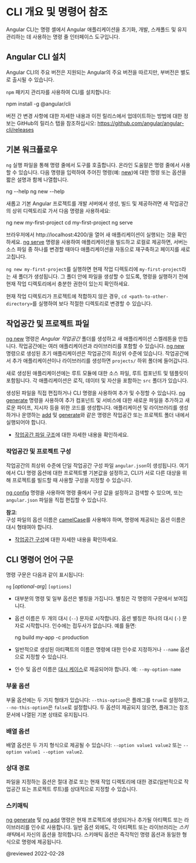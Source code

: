 # CLI 개요 및 명령어 참조

Angular CLI는 명령 셸에서 Angular 애플리케이션을 초기화, 개발, 스캐폴드 및 유지 관리하는 데 사용하는 명령 줄 인터페이스 도구입니다.

## Angular CLI 설치

Angular CLI의 주요 버전은 지원되는 Angular의 주요 버전을 따르지만, 부버전은 별도로 출시될 수 있습니다.

`npm` 패키지 관리자를 사용하여 CLI를 설치합니다:

<code-example format="shell" language="shell">

npm install -g @angular/cli<aio-angular-dist-tag class="pln"></aio-angular-dist-tag>

</code-example>

버전 간 변경 사항에 대한 자세한 내용과 이전 릴리스에서 업데이트하는 방법에 대한 정보는 GitHub의 릴리스 탭을 참조하십시오: https://github.com/angular/angular-cli/releases

## 기본 워크플로우

`ng` 실행 파일을 통해 명령 줄에서 도구를 호출합니다.
온라인 도움말은 명령 줄에서 사용할 수 있습니다.
다음 명령을 입력하여 주어진 명령(예: [new](cli/new))에 대한 명령 또는 옵션을 짧은 설명과 함께 나열합니다.

<code-example format="shell" language="shell">

ng --help
ng new --help

</code-example>

새롭고 기본 Angular 프로젝트를 개발 서버에서 생성, 빌드 및 제공하려면 새 작업공간의 상위 디렉토리로 가서 다음 명령을 사용하세요:

<code-example format="shell" language="shell">

ng new my-first-project
cd my-first-project
ng serve

</code-example>

브라우저에서 http://localhost:4200/을 열어 새 애플리케이션이 실행되는 것을 확인하세요.
[ng serve](cli/serve) 명령을 사용하여 애플리케이션을 빌드하고 로컬로 제공하면, 서버는 소스 파일 중 하나를 변경할 때마다 애플리케이션을 자동으로 재구축하고 페이지를 새로 고칩니다.

<div class="docs-alert docs-alert-helpful">

`ng new my-first-project`를 실행하면 현재 작업 디렉토리에 `my-first-project`라는 새 폴더가 생성됩니다.
그 폴더 안에 파일을 생성할 수 있도록, 명령을 실행하기 전에 현재 작업 디렉토리에서 충분한 권한이 있는지 확인하세요.

현재 작업 디렉토리가 프로젝트에 적합하지 않은 경우, `cd <path-to-other-directory>`를 실행하여 보다 적절한 디렉토리로 변경할 수 있습니다.

</div>

## 작업공간 및 프로젝트 파일

[ng new](cli/new) 명령은 *Angular 작업공간* 폴더를 생성하고 새 애플리케이션 스켈레톤을 만듭니다.
작업공간에는 여러 애플리케이션과 라이브러리를 포함할 수 있습니다.
[ng new](cli/new) 명령으로 생성된 초기 애플리케이션은 작업공간의 최상위 수준에 있습니다.
작업공간에서 추가 애플리케이션이나 라이브러리를 생성하면 `projects/` 하위 폴더에 들어갑니다.

새로 생성된 애플리케이션에는 루트 모듈에 대한 소스 파일, 루트 컴포넌트 및 템플릿이 포함됩니다.
각 애플리케이션은 로직, 데이터 및 자산을 포함하는 `src` 폴더가 있습니다.

생성된 파일을 직접 편집하거나 CLI 명령을 사용하여 추가 및 수정할 수 있습니다.
[ng generate](cli/generate) 명령을 사용하여 추가 컴포넌트 및 서비스에 대한 새로운 파일을 추가하고 새로운 파이프, 지시자 등을 위한 코드를 생성합니다.
애플리케이션 및 라이브러리를 생성하거나 운영하는 [add](cli/add) 및 [generate](cli/generate)와 같은 명령은 작업공간 또는 프로젝트 폴더 내에서 실행되어야 합니다.

*   [작업공간 파일 구조](guide/file-structure)에 대한 자세한 내용을 확인하세요.

### 작업공간 및 프로젝트 구성

작업공간의 최상위 수준에 단일 작업공간 구성 파일 `angular.json`이 생성됩니다.
여기에서 CLI 명령 옵션에 대한 프로젝트별 기본값을 설정하고, CLI가 서로 다른 대상을 위해 프로젝트를 빌드할 때 사용할 구성을 지정할 수 있습니다.

[ng config](cli/config) 명령을 사용하여 명령 줄에서 구성 값을 설정하고 검색할 수 있으며, 또는 `angular.json` 파일을 직접 편집할 수 있습니다.

<div class="alert is-helpful">

**참고**: <br />
구성 파일의 옵션 이름은 [camelCase](guide/glossary#case-types)를 사용해야 하며, 명령에 제공되는 옵션 이름은 대시 형태여야 합니다.

</div>

*   [작업공간 구성](guide/workspace-config)에 대한 자세한 내용을 확인하세요.

## CLI 명령어 언어 구문

명령 구문은 다음과 같이 표시됩니다:

`ng` *<command-name>* *<required-arg>* [*optional-arg*] `[options]`

*   대부분의 명령 및 일부 옵션은 별칭을 가집니다.
    별칭은 각 명령의 구문에서 보여집니다.

*   옵션 이름은 두 개의 대시 \(`--`\) 문자로 시작합니다.
    옵션 별칭은 하나의 대시 \(`-`\) 문자로 시작합니다.
    인수에는 접두사가 없습니다.
    예를 들면:

    <code-example format="shell" language="shell">

    ng build my-app -c production

    </code-example>

*   일반적으로 생성된 아티팩트의 이름은 명령에 대한 인수로 지정하거나 `--name` 옵션으로 지정할 수 있습니다.

*   인수 및 옵션 이름은 [대시 케이스](guide/glossary#case-types)로 제공되어야 합니다.
    예: `--my-option-name`

### 부울 옵션

부울 옵션에는 두 가지 형태가 있습니다: `--this-option`은 플래그를 `true`로 설정하고, `--no-this-option`은 `false`로 설정합니다.
두 옵션이 제공되지 않으면, 플래그는 참조 문서에 나열된 기본 상태로 유지됩니다.

### 배열 옵션

배열 옵션은 두 가지 형식으로 제공될 수 있습니다: `--option value1 value2` 또는 `--option value1 --option value2`.

### 상대 경로

파일을 지정하는 옵션은 절대 경로 또는 현재 작업 디렉토리에 대한 경로(일반적으로 작업공간 또는 프로젝트 루트)를 상대적으로 지정할 수 있습니다.

### 스키매틱

[ng generate](cli/generate) 및 [ng add](cli/add) 명령은 현재 프로젝트에 생성되거나 추가될 아티팩트 또는 라이브러리를 인수로 사용합니다.
일반 옵션 외에도, 각 아티팩트 또는 라이브러리는 *스키매틱*에서 자신의 옵션을 정의합니다.
스키매틱 옵션은 즉각적인 명령 옵션과 동일한 형식으로 명령에 제공됩니다.

<!-- links -->

<!-- external links -->

<!-- end links -->

@reviewed 2022-02-28
